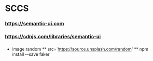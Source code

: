 # SCCS
### https://semantic-ui.com
### https://cdnjs.com/libraries/semantic-ui
### <script src="https://cdnjs.cloudflare.com/ajax/libs/semantic-ui/2.4.1/semantic.min.js"></script>

* Image random
** src='https://source.unsplash.com/random' 
** npm install --save faker
